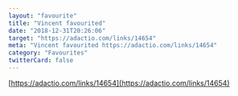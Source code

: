 ```yaml
---
layout: "favourite"
title: "Vincent favourited"
date: "2018-12-31T20:26:06"
target: "https://adactio.com/links/14654"
meta: "Vincent favourited https://adactio.com/links/14654"
category: "Favourites"
twitterCard: false
---
```

[https://adactio.com/links/14654](https://adactio.com/links/14654)
